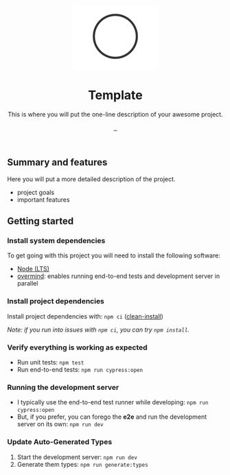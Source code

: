 <p align="center">
  <a href="https://template-www.tnez.dev">
    <img src="logo.png" width="200">
  </a>
</p>

<h1 align="center">
  Template
</h1>

<p align="center">
  This is where you will put the one-line description of your awesome project.
</p>

<p align="center">
  <a href="https://www.tnez.dev">
    <img alt="" src="https://img.shields.io/badge/Made%20By-tnez%2Edev-inactive.svg?style=for-the-badge">
  </a>

  <a href="https://template-www.tnez.dev">
    <img alt="" src="https://img.shields.io/badge/Deployed%20At-template--www.tnez.dev-inactive?style=for-the-badge">
  </a>

  <a href="#getting-started">
    <img alt="" src="https://img.shields.io/badge/Get%20Started-inactive?style=for-the-badge">
  </a>

</p>

<br>

## Summary and features

Here you will put a more detailed description of the project.

- project goals
- important features

## Getting started

### Install system dependencies

To get going with this project you will need to install the following software:

- [Node (LTS)](https://nodejs.org)
- [overmind](https://github.com/DarthSim/overmind): enables running end-to-end tests and development server in parallel

### Install project dependencies

Install project dependencies with: `npm ci` ([clean-install](https://docs.npmjs.com/cli/v7/commands/npm-ci))

_Note: if you run into issues with `npm ci`, you can try `npm install`._

### Verify everything is working as expected

- Run unit tests: `npm test`
- Run end-to-end tests: `npm run cypress:open`

### Running the development server

- I typically use the end-to-end test runner while developing: `npm run cypress:open`
- But, if you prefer, you can forego the **e2e** and run the development server on its own: `npm run dev`

### Update Auto-Generated Types

1. Start the development server: `npm run dev`
1. Generate them types: `npm run generate:types`
